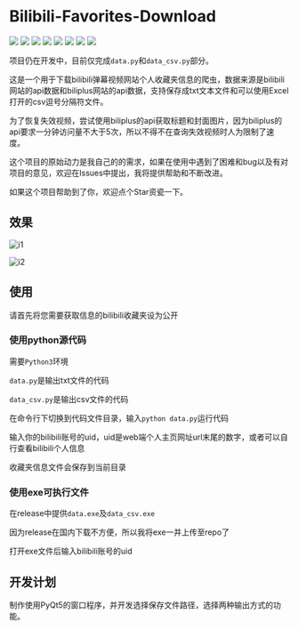 # Bilibili-Favorites-Download

![](https://img.shields.io/github/issues/ColorfulMist/Bilibili-Favorites-Download)
![](https://img.shields.io/github/forks/ColorfulMist/Bilibili-Favorites-Download)
![](https://img.shields.io/github/stars/ColorfulMist/Bilibili-Favorites-Download)
![](https://img.shields.io/github/license/ColorfulMist/Bilibili-Favorites-Download)
![](https://img.shields.io/github/languages/top/ColorfulMist/Bilibili-Favorites-Download)
![](https://img.shields.io/github/last-commit/ColorfulMist/Bilibili-Favorites-Download)
![](https://img.shields.io/github/languages/code-size/ColorfulMist/Bilibili-Favorites-Download)
![](https://img.shields.io/github/repo-size/ColorfulMist/Bilibili-Favorites-Download)

项目仍在开发中，目前仅完成`data.py`和`data_csv.py`部分。

这是一个用于下载bilibili弹幕视频网站个人收藏夹信息的爬虫，数据来源是bilibili网站的api数据和biliplus网站的api数据，支持保存成txt文本文件和可以使用Excel打开的csv逗号分隔符文件。

为了恢复失效视频，尝试使用biliplus的api获取标题和封面图片，因为biliplus的api要求一分钟访问量不大于5次，所以不得不在查询失效视频时人为限制了速度。

这个项目的原始动力是我自己的的需求，如果在使用中遇到了困难和bug以及有对项目的意见，欢迎在Issues中提出，我将提供帮助和不断改进。

如果这个项目帮助到了你，欢迎点个Star资瓷一下。

## 效果

![i1](https://github.com/ColorfulMist/Bilibili-Favorites-Download/tree/master/images/1.png)

![i2](https://github.com/ColorfulMist/Bilibili-Favorites-Download/tree/master/images/2.png)

## 使用

请首先将您需要获取信息的bilibili收藏夹设为公开

### 使用python源代码

需要`Python3`环境

`data.py`是输出txt文件的代码

`data_csv.py`是输出csv文件的代码

在命令行下切换到代码文件目录，输入`python data.py`运行代码

输入你的bilibili账号的uid，uid是web端个人主页网址url末尾的数字，或者可以自行查看bilibili个人信息

收藏夹信息文件会保存到当前目录

### 使用exe可执行文件

在release中提供`data.exe`及`data_csv.exe`

因为release在国内下载不方便，所以我将exe一并上传至repo了

打开exe文件后输入bilibili账号的uid

## 开发计划

制作使用PyQt5的窗口程序，并开发选择保存文件路径，选择两种输出方式的功能。